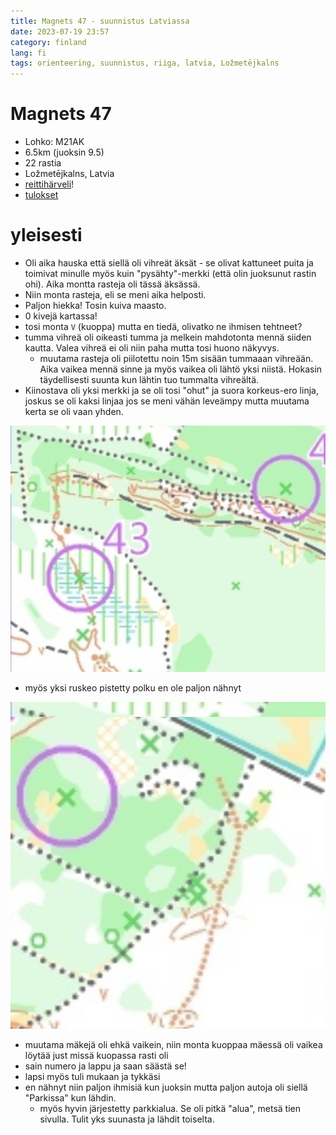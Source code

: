 ```yaml
---
title: Magnets 47 - suunnistus Latviassa
date: 2023-07-19 23:57
category: finland
lang: fi
tags: orienteering, suunnistus, riiga, latvia, Ložmetējkalns
---
```


Magnets 47
===

 - Lohko: M21AK
 - 6.5km (juoksin 9.5)
 - 22 rastia
 - Ložmetējkalns, Latvia
 - [reittihärveli](https://www.magnets.lv/routegadget/cgi-bin/reitti.cgi?act=map&afrom=0&atype=0&atime=0&aspeed=1&zoom=20&dim=1&id=1305&cID=5&aID=50149)!
 - [tulokset](https://www.magnets.lv/rezultati/vasara_2023/47_karta/results.htm#M21AK)

yleisesti
===

 - Oli aika hauska että siellä oli vihreät äksät - se olivat kattuneet puita ja toimivat minulle myös kuin "pysähty"-merkki (että olin juoksunut rastin ohi). Aika montta rasteja oli tässä äksässä.
 - Niin monta rasteja, eli se meni aika helposti.
 - Paljon hiekka! Tosin kuiva maasto.
 - 0 kivejä kartassa!
 - tosi monta `V` (kuoppa) mutta en tiedä, olivatko ne ihmisen tehtneet?
 - tumma vihreä oli oikeasti tumma ja melkein mahdotonta mennä siiden kautta. Valea vihreä ei oli niin paha mutta tosi huono näkyvys.
   - muutama rasteja oli piilotettu noin 15m sisään tummaaan vihreään. Aika vaikea mennä sinne ja myös vaikea oli lähtö yksi niistä. Hokasin täydellisesti suunta kun lähtin tuo tummalta vihreältä.
 - Kiinostava oli yksi merkki ja se oli tosi "ohut" ja suora korkeus-ero linja, joskus se oli kaksi linjaa jos se meni vähän leveämpy mutta muutama kerta se oli vaan yhden.

[![oikealta-vasemalle](images/7-8.20230726.magnets47.png "7-8")](images/7-8.20230726.magnets47.png)

 - myös yksi ruskeo pistetty polku en ole paljon nähnyt

[![ruskeat_pisteet](images/brown_dotted.png "brown_dotted")](images/brown_dotted.png)

 - muutama mäkejä oli ehkä vaikein, niin monta kuoppaa mäessä oli vaikea löytää just missä kuopassa rasti oli
 - sain numero ja lappu ja saan säästä se!
 - lapsi myös tuli mukaan ja tykkäsi
 - en nähnyt niin paljon ihmisiä kun juoksin mutta paljon autoja oli siellä "Parkissa" kun lähdin.
   - myös hyvin järjestetty parkkialua. Se oli pitkä "alua", metsä tien sivulla. Tulit yks suunasta ja lähdit toiselta.
